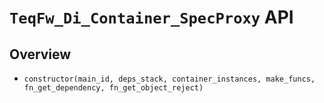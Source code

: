 # `TeqFw_Di_Container_SpecProxy` API

## Overview

* `constructor(main_id,
                deps_stack,
                container_instances,
                make_funcs,
                fn_get_dependency,
                fn_get_object_reject)`

